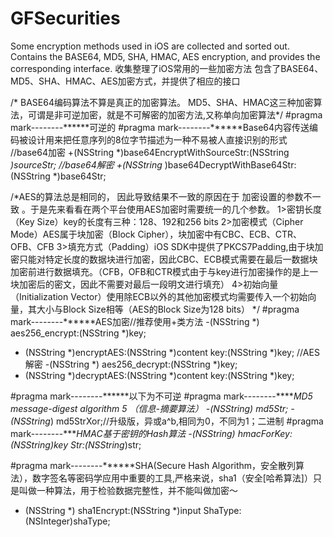 # GFSecurities
Some encryption methods used in iOS are collected and sorted out. Contains the BASE64, MD5, SHA, HMAC, AES encryption, and provides the corresponding interface.
收集整理了iOS常用的一些加密方法 包含了BASE64、MD5、SHA、HMAC、AES加密方式，并提供了相应的接口

/*    BASE64编码算法不算是真正的加密算法。
 MD5、SHA、HMAC这三种加密算法，可谓是非可逆加密，就是不可解密的加密方法,又称单向加密算法*/
#pragma mark--------******可逆的
#pragma mark--------******Base64内容传送编码被设计用来把任意序列的8位字节描述为一种不易被人直接识别的形式
//base64加密
+(NSString *)base64EncryptWithSourceStr:(NSString *)sourceStr;
//base64解密
+(NSString* )base64DecryptWithBase64Str:(NSString *)base64Str;

/*AES的算法总是相同的， 因此导致结果不一致的原因在于 加密设置的参数不一致 。于是先来看看在两个平台使用AES加密时需要统一的几个参数。 
 1>密钥长度（Key Size）key的长度有三种：128、192和256 bits
 2>加密模式（Cipher Mode）AES属于块加密（Block Cipher），块加密中有CBC、ECB、CTR、OFB、CFB 
 3>填充方式（Padding）iOS SDK中提供了PKCS7Padding,由于块加密只能对特定长度的数据块进行加密，因此CBC、ECB模式需要在最后一数据块加密前进行数据填充。（CFB，OFB和CTR模式由于与key进行加密操作的是上一块加密后的密文，因此不需要对最后一段明文进行填充）
 4>初始向量（Initialization Vector）使用除ECB以外的其他加密模式均需要传入一个初始向量，其大小与Block Size相等（AES的Block Size为128 bits）
*/
#pragma mark--------******AES加密//推荐使用+类方法
-(NSString *) aes256_encrypt:(NSString *)key;
+ (NSString *)encryptAES:(NSString *)content key:(NSString *)key;
//AES解密
-(NSString *) aes256_decrypt:(NSString *)key;
+ (NSString *)decryptAES:(NSString *)content key:(NSString *)key;

#pragma mark--------******以下为不可逆
#pragma mark--------******MD5 message-digest algorithm 5 （信息-摘要算法）
-(NSString*) md5Str;
-(NSString*) md5StrXor;//升级版，异或a^b,相同为0，不同为1；二进制
#pragma mark--------******HMAC基于密钥的Hash算法
-(NSString*) hmacForKey:(NSString*)key Str:(NSString*)str;

#pragma mark--------******SHA(Secure Hash Algorithm，安全散列算法），数字签名等密码学应用中重要的工具,严格来说，sha1（安全[哈希算法]）只是叫做一种算法，用于检验数据完整性，并不能叫做加密～
- (NSString *) sha1Encrypt:(NSString *)input ShaType:(NSInteger)shaType;
